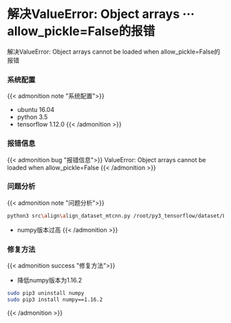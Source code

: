 # 解决ValueError: Object arrays ··· allow_pickle=False的报错


解决ValueError: Object arrays cannot be loaded when allow_pickle=False的报错

<!--more-->

### 系统配置

{{< admonition note "系统配置">}}
* ubuntu 16.04
* python 3.5
* tensorflow 1.12.0
{{< /admonition >}}

### 报错信息

{{< admonition bug "报错信息">}}
ValueError: Object arrays cannot be loaded when allow_pickle=False
{{< /admonition >}}

### 问题分析

{{< admonition note "问题分析">}}

```Bash
python3 src\align\align_dataset_mtcnn.py /root/py3_tensorflow/dataset/LFW /root/py3_tensorflow/dataset/LFW-160 --margin 32 --random_order --gpu_memory_fraction 0.25
```

* numpy版本过高
{{< /admonition >}}

### 修复方法

{{< admonition success "修复方法">}} 
* 降低numpy版本为1.16.2

```Bash
sudo pip3 uninstall numpy
sudo pip3 install numpy==1.16.2
```

{{< /admonition >}}



